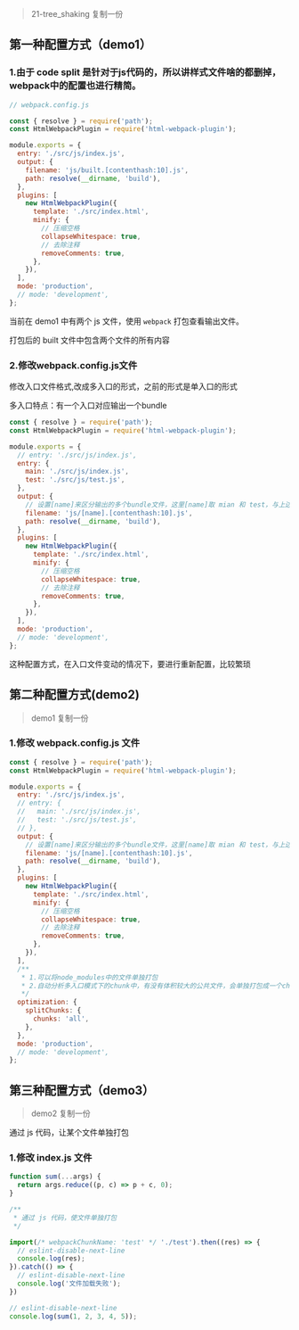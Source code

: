 > 21-tree_shaking 复制一份

## 第一种配置方式（demo1）

### 1.由于 code split 是针对于js代码的，所以讲样式文件啥的都删掉，webpack中的配置也进行精简。
  ```js
  // webpack.config.js

  const { resolve } = require('path');
  const HtmlWebpackPlugin = require('html-webpack-plugin');

  module.exports = {
    entry: './src/js/index.js',
    output: {
      filename: 'js/built.[contenthash:10].js',
      path: resolve(__dirname, 'build'),
    },
    plugins: [
      new HtmlWebpackPlugin({
        template: './src/index.html',
        minify: {
          // 压缩空格
          collapseWhitespace: true,
          // 去除注释
          removeComments: true,
        },
      }),
    ],
    mode: 'production',
    // mode: 'development',
  };
  ```

当前在 demo1 中有两个 js 文件，使用 `webpack` 打包查看输出文件。

打包后的 built 文件中包含两个文件的所有内容

### 2.修改webpack.config.js文件

修改入口文件格式,改成多入口的形式，之前的形式是单入口的形式

多入口特点：有一个入口对应输出一个bundle

```js
const { resolve } = require('path');
const HtmlWebpackPlugin = require('html-webpack-plugin');

module.exports = {
  // entry: './src/js/index.js',
  entry: {
    main: './src/js/index.js',
    test: './src/js/test.js',
  },
  output: {
    // 设置[name]来区分输出的多个bundle文件，这里[name]取 mian 和 test，与上边设置入口名对应
    filename: 'js/[name].[contenthash:10].js',
    path: resolve(__dirname, 'build'),
  },
  plugins: [
    new HtmlWebpackPlugin({
      template: './src/index.html',
      minify: {
        // 压缩空格
        collapseWhitespace: true,
        // 去除注释
        removeComments: true,
      },
    }),
  ],
  mode: 'production',
  // mode: 'development',
};
```

这种配置方式，在入口文件变动的情况下，要进行重新配置，比较繁琐

## 第二种配置方式(demo2)

> demo1 复制一份

### 1.修改 webpack.config.js 文件

```js
const { resolve } = require('path');
const HtmlWebpackPlugin = require('html-webpack-plugin');

module.exports = {
  entry: './src/js/index.js',
  // entry: {
  //   main: './src/js/index.js',
  //   test: './src/js/test.js',
  // },
  output: {
    // 设置[name]来区分输出的多个bundle文件，这里[name]取 mian 和 test，与上边设置入口名对应
    filename: 'js/[name].[contenthash:10].js',
    path: resolve(__dirname, 'build'),
  },
  plugins: [
    new HtmlWebpackPlugin({
      template: './src/index.html',
      minify: {
        // 压缩空格
        collapseWhitespace: true,
        // 去除注释
        removeComments: true,
      },
    }),
  ],
  /**
   * 1.可以将node_modules中的文件单独打包
   * 2.自动分析多入口模式下的chunk中，有没有体积较大的公共文件，会单独打包成一个chunk
   */
  optimization: {
    splitChunks: {
      chunks: 'all',
    },
  },
  mode: 'production',
  // mode: 'development',
};
```

## 第三种配置方式（demo3）

> demo2 复制一份

通过 js 代码，让某个文件单独打包

### 1.修改 index.js 文件

```js
function sum(...args) {
  return args.reduce((p, c) => p + c, 0);
}

/**
 * 通过 js 代码，使文件单独打包
 */

import(/* webpackChunkName: 'test' */ './test').then((res) => {
  // eslint-disable-next-line
  console.log(res);
}).catch(() => {
  // eslint-disable-next-line
  console.log('文件加载失败');
})

// eslint-disable-next-line
console.log(sum(1, 2, 3, 4, 5));
```




